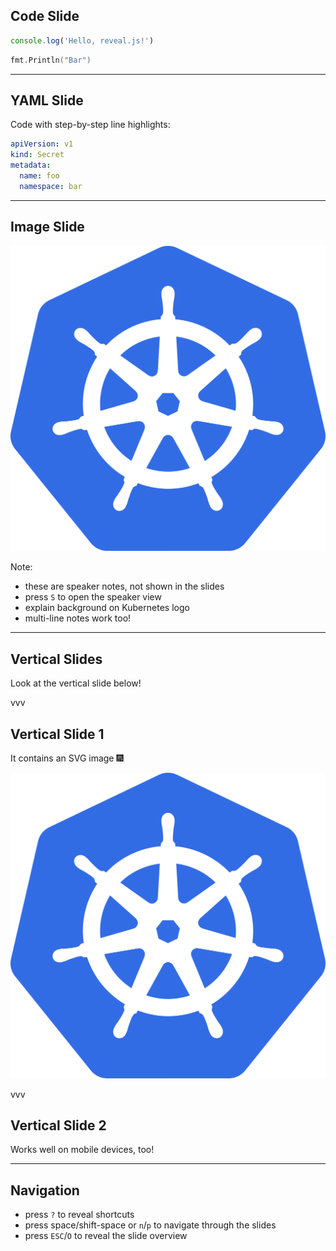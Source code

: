 ## Code Slide

```javascript
console.log('Hello, reveal.js!')
```

```go
fmt.Println("Bar")
```

---

## YAML Slide

Code with step-by-step line highlights:

```yaml [2|4-5]
apiVersion: v1
kind: Secret
metadata:
  name: foo
  namespace: bar
```

---

## Image Slide

![Kubernetes logo](../assets/kubernetes.svg)
<!-- .element: class="r-stretch" -->

Note:
- these are speaker notes, not shown in the slides
- press `S` to open the speaker view
- explain background on Kubernetes logo
- multi-line notes work too!

---

## Vertical Slides

Look at the vertical slide below!

vvv

## Vertical Slide 1

It contains an SVG image 🎆

![Kubernetes logo](../assets/kubernetes.svg)
<!-- .element: class="r-stretch" -->

vvv

## Vertical Slide 2

Works well on mobile devices, too!

---

## Navigation

- press `?` to reveal shortcuts
- press space/shift-space or `n`/`p` to navigate through the slides
- press `ESC`/`O` to reveal the slide overview

